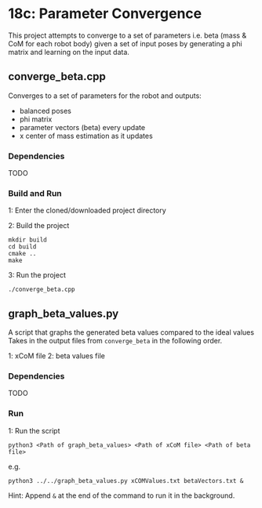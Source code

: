 # 18c: Parameter Convergence
This project attempts to converge to a set of parameters i.e. beta (mass & CoM for each robot body) given a set of input poses by generating a phi matrix and learning on the input data.

## converge\_beta.cpp
Converges to a set of parameters for the robot and outputs:
- balanced poses
- phi matrix
- parameter vectors (beta) every update
- x center of mass estimation as it updates

### Dependencies
TODO

### Build and Run
1: Enter the cloned/downloaded project directory

2: Build the project

    mkdir build
    cd build
    cmake ..
    make

3: Run the project

    ./converge_beta.cpp

## graph\_beta\_values.py
A script that graphs the generated beta values compared to the ideal values
Takes in the output files from `converge_beta` in the following order.

1: xCoM file
2: beta values file

### Dependencies
TODO

### Run
1: Run the script

    python3 <Path of graph_beta_values> <Path of xCoM file> <Path of beta file>

e.g.

    python3 ../../graph_beta_values.py xCOMValues.txt betaVectors.txt &

Hint: Append `&` at the end of the command to run it in the background.
